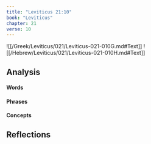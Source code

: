 ```yaml
---
title: "Leviticus 21:10"
book: "Leviticus"
chapter: 21
verse: 10
---
```

![[/Greek/Leviticus/021/Leviticus-021-010G.md#Text]]
![[/Hebrew/Leviticus/021/Leviticus-021-010H.md#Text]]

## Analysis

#### Words

#### Phrases

#### Concepts

## Reflections
